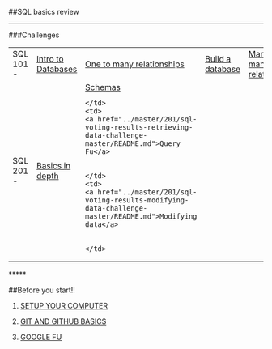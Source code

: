 ##SQL basics review
**********

###Challenges
<table>
  <tr>
    <td>SQL 101 - </td>
    <td><a href="../blob/master/101/8.1 Intro to Databases.html">Intro to Databases</a></td>
    <td><a href="../master/101/8.2 Mandatory Pairing_ One-to-Many Relationships.html">One to many relationships</a></td>
    <td><a href="../master/101/8.3 Solo Challenge_ Build a Database.html">Build a database</a></td>
    <td><a href="../master/101/8.4 Mandatory Pairing_ Many-to-Many Relationships.html">Many to many relationships</a></td>
  </tr>
  <tr>
    <td>SQL 201 - </td>
    <td>
    <a href="../master/201/sql-basics/SQLite_basics.md">
      Basics in depth
    </a> 
    </td>
    <td>
    <a href="../master/201/sql-schema-design/schema_basics.md">Schemas</a>
      

    </td>
    <td>
    <a href="../master/201/sql-voting-results-retrieving-data-challenge-master/README.md">Query Fu</a>
      

    </td>
    <td>
    <a href="../master/201/sql-voting-results-modifying-data-challenge-master/README.md">Modifying data</a>
      

    </td>
  </tr>
</table>
*****

##Before you start!!

1.  [SETUP YOUR COMPUTER](../master/setup.md)

2.  [GIT AND GITHUB BASICS](../master/git.md)

3.  [GOOGLE FU](../master/googlefu.md)





